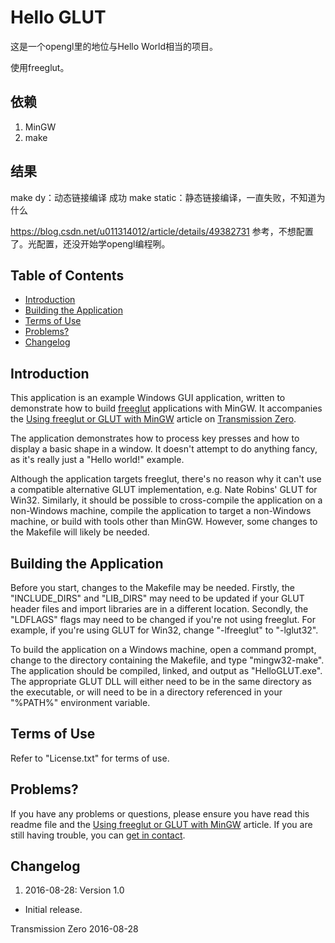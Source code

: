 # Hello GLUT

这是一个opengl里的地位与Hello World相当的项目。

使用freeglut。

## 依赖

1. MinGW
1. make

## 结果

make dy：动态链接编译 成功
make static：静态链接编译，一直失败，不知道为什么

https://blog.csdn.net/u011314012/article/details/49382731
参考，不想配置了。光配置，还没开始学opengl编程咧。

## Table of Contents

- [Introduction](#introduction)
- [Building the Application](#building-the-application)
- [Terms of Use](#terms-of-use)
- [Problems?](#problems)
- [Changelog](#changelog)

## Introduction

This application is an example Windows GUI application, written to demonstrate
how to build [freeglut](http://freeglut.sourceforge.net/) applications with
MinGW. It accompanies the
[Using freeglut or GLUT with MinGW](http://www.transmissionzero.co.uk/computing/using-glut-with-mingw/)
article on [Transmission Zero](http://www.transmissionzero.co.uk/).

The application demonstrates how to process key presses and how to display a
basic shape in a window. It doesn't attempt to do anything fancy, as it's really
just a "Hello world!" example.

Although the application targets freeglut, there's no reason why it can't use a
compatible alternative GLUT implementation, e.g. Nate Robins' GLUT for Win32.
Similarly, it should be possible to cross-compile the application on a
non-Windows machine, compile the application to target a non-Windows machine, or
build with tools other than MinGW. However, some changes to the Makefile will
likely be needed.

## Building the Application

Before you start, changes to the Makefile may be needed. Firstly, the
"INCLUDE_DIRS" and "LIB_DIRS" may need to be updated if your GLUT header files
and import libraries are in a different location. Secondly, the "LDFLAGS" flags
may need to be changed if you're not using freeglut. For example, if you're
using GLUT for Win32, change "-lfreeglut" to "-lglut32".

To build the application on a Windows machine, open a command prompt, change to
the directory containing the Makefile, and type "mingw32-make". The application
should be compiled, linked, and output as "HelloGLUT.exe". The appropriate GLUT
DLL will either need to be in the same directory as the executable, or will need
to be in a directory referenced in your "%PATH%" environment variable.

## Terms of Use

Refer to "License.txt" for terms of use.

## Problems?

If you have any problems or questions, please ensure you have read this readme
file and the
[Using freeglut or GLUT with MinGW](http://www.transmissionzero.co.uk/computing/using-glut-with-mingw/)
article. If you are still having trouble, you can
[get in contact](http://www.transmissionzero.co.uk/contact/).

## Changelog

1. 2016-08-28: Version 1.0
  - Initial release.

Transmission Zero
2016-08-28
